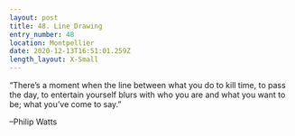 ```yaml
---
layout: post
title: 48. Line Drawing
entry_number: 48
location: Montpellier
date: 2020-12-13T16:51:01.259Z
length_layout: X-Small
---
```

“There’s a moment when the line between what you do to kill time, to pass the day, to entertain yourself blurs with who you are and what you want to be; what you’ve come to say.” 

–Philip Watts